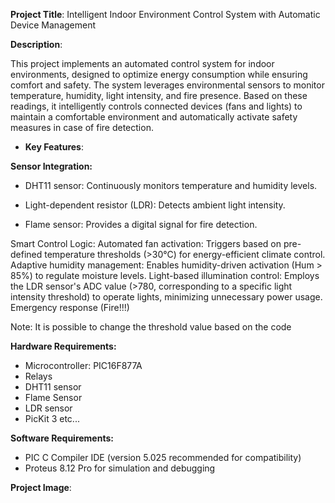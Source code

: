 
**Project Title**: Intelligent Indoor Environment Control System with Automatic Device Management

**Description**:

This project implements an automated control system for indoor environments, designed to optimize energy consumption while ensuring comfort and safety. The system leverages environmental sensors to monitor temperature, humidity, light intensity, and fire presence. Based on these readings, it intelligently controls connected devices (fans and lights) to maintain a comfortable environment and automatically activate safety measures in case of fire detection.

+ **Key Features**:

**Sensor Integration:**

   + DHT11 sensor: Continuously monitors temperature and humidity levels.
   
   + Light-dependent resistor (LDR): Detects ambient light intensity.
   
   + Flame sensor: Provides a digital signal for fire detection.

Smart Control Logic:
Automated fan activation: Triggers based on pre-defined temperature thresholds (>30°C) for energy-efficient climate control.
Adaptive humidity management: Enables humidity-driven activation (Hum > 85%) to regulate moisture levels.
Light-based illumination control: Employs the LDR sensor's ADC value (>780, corresponding to a specific light intensity threshold) to operate lights, minimizing unnecessary power usage.
Emergency response (Fire!!!) 

Note: It is possible to change the threshold value based on the code

**Hardware Requirements:**
+ Microcontroller: PIC16F877A
+ Relays
+ DHT11 sensor
+ Flame Sensor
+ LDR sensor
+ PicKit 3 
etc...

**Software Requirements:**

+ PIC C Compiler IDE (version 5.025 recommended for compatibility)
+ Proteus 8.12 Pro for simulation and debugging
  
**Project Image**:
